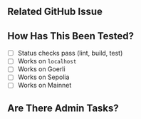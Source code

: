 <!--- Please describe what this PR is about here. -->

## Related GitHub Issue

<!--- Please link to the GitHub issue here. -->

## How Has This Been Tested?

<!--- Please describe in detail how you tested your changes. -->

- [ ] Status checks pass (lint, build, test)
- [ ] Works on `localhost`
- [ ] Works on Goerli
- [ ] Works on Sepolia
- [ ] Works on Mainnet

## Are There Admin Tasks?

<!--- Please include any related admin tasks, like adding/changing environment variables in Vercel. -->
